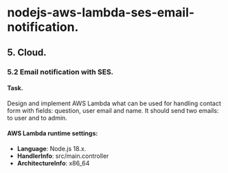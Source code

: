 # nodejs-aws-lambda-ses-email-notification.

## 5. Cloud.

### 5.2 Email notification with SES.

#### Task.
Design and implement AWS Lambda what can be used for handling contact form with fields: question, user email and name. It should send two emails: to user and to admin.

#### AWS Lambda runtime settings:
- **Language**: Node.js 18.x.
- **HandlerInfo**: src/main.controller
- **ArchitectureInfo**: x86_64
